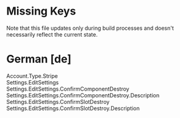 # Missing Keys
Note that this file updates only during build processes and doesn't necessarily reflect the current state.

# German [de]
Account.Type.Stripe  
Settings.EditSettings  
Settings.EditSettings.ConfirmComponentDestroy  
Settings.EditSettings.ConfirmComponentDestroy.Description  
Settings.EditSettings.ConfirmSlotDestroy  
Settings.EditSettings.ConfirmSlotDestroy.Description  

